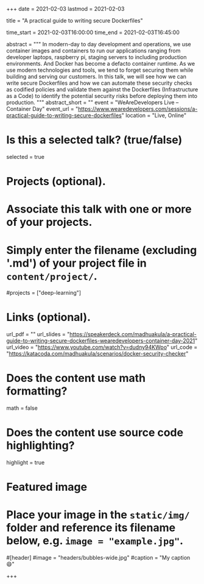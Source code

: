 +++
date = 2021-02-03
lastmod = 2021-02-03

title = "A practical guide to writing secure Dockerfiles"

time_start = 2021-02-03T16:00:00
time_end = 2021-02-03T16:45:00

abstract = """
In modern-day to day development and operations, we use container images and containers to run our applications ranging from developer laptops, raspberry pi, staging servers to including production environments. And Docker has become a defacto container runtime. As we use modern technologies and tools, we tend to forget securing them while building and serving our customers. In this talk, we will see how we can write secure Dockerfiles and how we can automate these security checks as codified policies and validate them against the Dockerfiles (Infrastructure as a Code) to identify the potential security risks before deploying them into production.
"""
abstract_short = ""
event = "WeAreDevelopers Live – Container Day"
event_url = "https://www.wearedevelopers.com/sessions/a-practical-guide-to-writing-secure-dockerfiles"
location = "Live, Online"

# Is this a selected talk? (true/false)
selected = true

# Projects (optional).
#   Associate this talk with one or more of your projects.
#   Simply enter the filename (excluding '.md') of your project file in `content/project/`.
#projects = ["deep-learning"]

# Links (optional).
url_pdf = ""
url_slides = "https://speakerdeck.com/madhuakula/a-practical-guide-to-writing-secure-dockerfiles-wearedevelopers-container-day-2021"
url_video = "https://www.youtube.com/watch?v=dudny94KWpo"
url_code = "https://katacoda.com/madhuakula/scenarios/docker-security-checker"

# Does the content use math formatting?
math = false

# Does the content use source code highlighting?
highlight = true

# Featured image
# Place your image in the `static/img/` folder and reference its filename below, e.g. `image = "example.jpg"`.

#[header]
#image = "headers/bubbles-wide.jpg"
#caption = "My caption :smile:"

+++